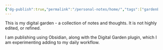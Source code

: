 ```yaml
---
{"dg-publish":true,"permalink":"/personal-notes/home/","tags":["gardenEntry"]}
---
```



This is my digital garden - a collection of notes and thoughts. It is not highly edited, or refined.

I am publishing using Obsidian, along with the Digital Garden plugin, which I am experimenting adding to my daily workflow.

